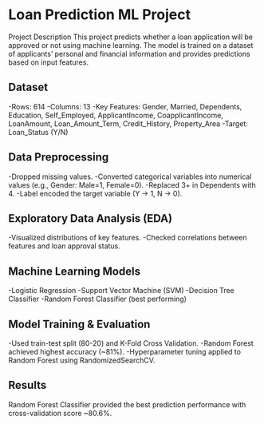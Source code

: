 # Loan Prediction ML Project
Project Description
This project predicts whether a loan application will be approved or not using machine learning. The model is trained on a dataset of applicants’ personal and financial information and provides predictions based on input features.

## Dataset
-Rows: 614
-Columns: 13
-Key Features: Gender, Married, Dependents, Education, Self_Employed, ApplicantIncome, CoapplicantIncome, LoanAmount, Loan_Amount_Term, Credit_History, Property_Area
-Target: Loan_Status (Y/N)

## Data Preprocessing
-Dropped missing values.
-Converted categorical variables into numerical values (e.g., Gender: Male=1, Female=0).
-Replaced 3+ in Dependents with 4.
-Label encoded the target variable (Y → 1, N → 0).

## Exploratory Data Analysis (EDA)
-Visualized distributions of key features.
-Checked correlations between features and loan approval status.

## Machine Learning Models
-Logistic Regression
-Support Vector Machine (SVM)
-Decision Tree Classifier
-Random Forest Classifier (best performing)

## Model Training & Evaluation
-Used train-test split (80-20) and K-Fold Cross Validation.
-Random Forest achieved highest accuracy (~81%).
-Hyperparameter tuning applied to Random Forest using RandomizedSearchCV.

## Results
Random Forest Classifier provided the best prediction performance with cross-validation score ~80.6%.
